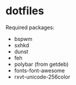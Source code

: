 # dotfiles

Required packages:

- bspwm
- sxhkd
- dunst
- feh
- polybar (from getdeb)
- fonts-font-awesome
- rxvt-unicode-256color
